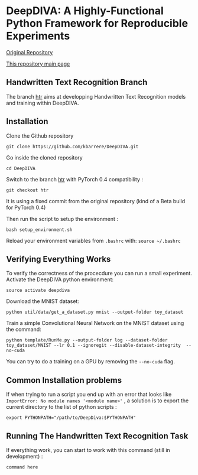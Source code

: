 # DeepDIVA: A Highly-Functional Python Framework for Reproducible Experiments

[Original Repository](https://github.com/DIVA-DIA/DeepDIVA)

[This repository main page](https://github.com/kbarrere/DeepDIVA) 

## Handwritten Text Recognition Branch

The branch [htr](https://github.com/kbarrere/DeepDIVA/tree/htr) aims at developping Handwritten Text Recognition models and training within DeepDIVA.

## Installation

Clone the Github repository

``` shell
git clone https://github.com/kbarrere/DeepDIVA.git
```

Go inside the cloned repository

``` shell
cd DeepDIVA
```

Switch to the branch [htr](https://github.com/kbarrere/DeepDIVA/tree/htr) with PyTorch 0.4 compatibility :

``` shell
git checkout htr
```

It is using a fixed commit from the original repository (kind of a Beta build for PyTorch 0.4)

Then run the script to setup the environment :

``` shell
bash setup_environment.sh
```

Reload your environment variables from `.bashrc` with: `source ~/.bashrc`

## Verifying Everything Works

To verify the correctness of the procecdure you can run a small experiment. Activate the DeepDIVA python environment:

``` shell
source activate deepdiva
```

Download the MNIST dataset:

``` shell
python util/data/get_a_dataset.py mnist --output-folder toy_dataset
```

Train a simple Convolutional Neural Network on the MNIST dataset using the command:

``` shell
python template/RunMe.py --output-folder log --dataset-folder toy_dataset/MNIST --lr 0.1 --ignoregit --disable-dataset-integrity  --no-cuda
```

You can try to do a training on a GPU by removing the `--no-cuda` flag.

## Common Installation problems

If when trying to run a script you end up with an error that looks like `ImportError: No module names '<module name>'` , a solution is to export the current directory to the list of python scripts :

``` shell
export PYTHONPATH="/path/to/DeepDiva:$PYTHONPATH"
```

## Running The Handwritten Text Recognition Task

If everything work, you can start to work with this command (still in development) :

``` shell
command here
```
